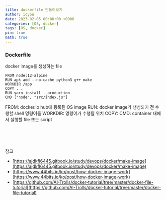 ```yaml
---
title: dockerfile 만들어보기
author: icyou
date: 2023-02-05 00:00:00 +0900
categories: [OS, docker]
tags: [OS, docker]
pin: true
math: true
---
```


### Dockerfile
docker image를 생성하는 file
```
FROM node:12-alpine
RUN apk add --no-cache python3 g++ make
WORKDIR /app
COPY . .
RUN yarn install --production
CMD ["node", "src/index.js"]
```
FROM: docker.io hub에 등록된 OS image
RUN: docker image가 생성되기 전 수행할 shell 명령어들
WORKDIR: 명령어가 수행될 위치
COPY: 
CMD: container 내에서 실행할 file 또는 script

<br/><br/><br/><br/>
참고 
- [https://ajdkfl6445.gitbook.io/study/devops/docker/make-image](https://ajdkfl6445.gitbook.io/study/devops/docker/make-image)
- [https://www.44bits.io/ko/post/how-docker-image-work](https://www.44bits.io/ko/post/how-docker-image-work)
- [https://github.com/AI-Trolls/docker-tutorial/tree/master/docker-file-tutorial](https://github.com/AI-Trolls/docker-tutorial/tree/master/docker-file-tutorial)